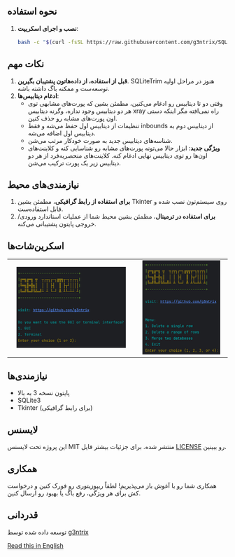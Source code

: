 ## نحوه استفاده

1. **نصب و اجرای اسکریپت**:
    ```sh
    bash -c "$(curl -fsSL https://raw.githubusercontent.com/g3ntrix/SQLiteTrim/main/install_and_run.sh)"
    ```

## نکات مهم

1. **قبل از استفاده، از داده‌هاتون پشتیبان بگیرین**. SQLiteTrim هنوز در مراحل اولیه توسعه‌ست و ممکنه باگ داشته باشه.
2. **ادغام دیتابیس‌ها**:
    - وقتی دو تا دیتابیس رو ادغام می‌کنین، مطمئن بشین که پورت‌های مشابهی توی هر دو دیتابیس وجود نداره، وگرنه دیتابیس xray راه نمی‌افته مگر اینکه دستی اون پورت‌های مشابه رو حذف کنین.
    - تنظیمات از دیتابیس اول حفظ می‌شه و فقط inbounds از دیتابیس دوم به دیتابیس اول اضافه می‌شه.
    - شناسه‌های دیتابیس جدید به صورت خودکار مرتب می‌شن.
    - **ویژگی جدید**: ابزار حالا می‌تونه پورت‌های مشابه رو شناسایی کنه و کلاینت‌های اون‌ها رو توی دیتابیس نهایی ادغام کنه. کلاینت‌های منحصربه‌فرد از هر دو دیتابیس زیر یک پورت ترکیب می‌شن.

## نیازمندی‌های محیط

1. **برای استفاده از رابط گرافیکی**، مطمئن بشین Tkinter روی سیستم‌تون نصب شده و قابل استفاده‌ست.
2. **برای استفاده در ترمینال**، مطمئن بشین محیط شما از عملیات استاندارد ورودی/خروجی پایتون پشتیبانی می‌کنه.

## اسکرین‌شات‌ها

<table>
  <tr>
    <td style="text-align: center;"><img src="SC/2.jpg" alt="منو" width="90%"></td>
    <td style="text-align: center;"><img src="SC/1.jpg" alt="فرآیند" width="90%"></td>
  </tr>
</table>

## نیازمندی‌ها

- پایتون نسخه 3 به بالا
- SQLite3
- Tkinter (برای رابط گرافیکی)

## لایسنس

این پروژه تحت لایسنس MIT منتشر شده. برای جزئیات بیشتر فایل [LICENSE](LICENSE) رو ببینین.

## همکاری

همکاری شما رو با آغوش باز می‌پذیریم! لطفاً ریپوزیتوری رو فورک کنین و درخواست کش برای هر ویژگی، رفع باگ یا بهبود رو ارسال کنین.

## قدردانی

توسعه داده شده توسط [g3ntrix](https://github.com/g3ntrix)

[Read this in English](README.md)
